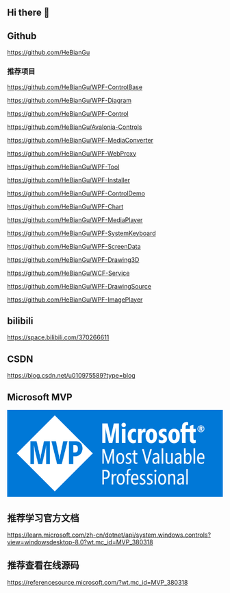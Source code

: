 ## Hi there 👋

## Github 

https://github.com/HeBianGu

### 推荐项目
https://github.com/HeBianGu/WPF-ControlBase

https://github.com/HeBianGu/WPF-Diagram

https://github.com/HeBianGu/WPF-Control

https://github.com/HeBianGu/Avalonia-Controls

https://github.com/HeBianGu/WPF-MediaConverter

https://github.com/HeBianGu/WPF-WebProxy

https://github.com/HeBianGu/WPF-Tool

https://github.com/HeBianGu/WPF-Installer

https://github.com/HeBianGu/WPF-ControlDemo

https://github.com/HeBianGu/WPF-Chart

https://github.com/HeBianGu/WPF-MediaPlayer

https://github.com/HeBianGu/WPF-SystemKeyboard

https://github.com/HeBianGu/WPF-ScreenData

https://github.com/HeBianGu/WPF-Drawing3D

https://github.com/HeBianGu/WCF-Service

https://github.com/HeBianGu/WPF-DrawingSource

https://github.com/HeBianGu/WPF-ImagePlayer

## bilibili

https://space.bilibili.com/370266611

## CSDN

https://blog.csdn.net/u010975589?type=blog

## Microsoft MVP

![qrcode](https://raw.githubusercontent.com/HeBianGu//HeBianGu/main/Document/MVP_Badge_Horizontal_Preferred_Blue3005_RGB.png)

## 推荐学习官方文档
https://learn.microsoft.com/zh-cn/dotnet/api/system.windows.controls?view=windowsdesktop-8.0?wt.mc_id=MVP_380318
## 推荐查看在线源码
https://referencesource.microsoft.com/?wt.mc_id=MVP_380318

<!--
**HeBianGu/HeBianGu** is a ✨ _special_ ✨ repository because its `README.md` (this file) appears on your GitHub profile.

Here are some ideas to get you started:

- 🔭 I’m currently working on ...
- 🌱 I’m currently learning ...
- 👯 I’m looking to collaborate on ...
- 🤔 I’m looking for help with ...
- 💬 Ask me about ...
- 📫 How to reach me: ...
- 😄 Pronouns: ...
- ⚡ Fun fact: ...
-->
